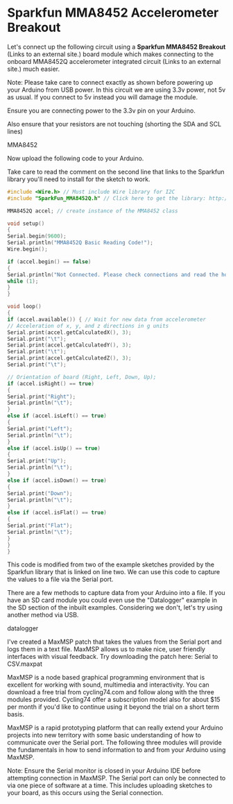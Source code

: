 # Sparkfun MMA8452 Accelerometer Breakout

Let's connect up the following circuit using a **Sparkfun MMA8452 Breakout** (Links to an external site.) board module which makes connecting to the onboard  MMA8452Q accelerometer integrated circuit (Links to an external site.) much easier.

 

Note: Please take care to connect exactly as shown before powering up your Arduino from USB power. In this circuit we are using 3.3v power, not 5v as usual. If you connect to 5v instead you will damage the module.

Ensure you are connecting power to the 3.3v pin on your Arduino.

Also ensure that your resistors are not touching (shorting the SDA and SCL lines)

 

MMA8452

 

Now upload the following code to your Arduino.

Take care to read the comment on the second line that links to the Sparkfun library you'll need to install for the sketch to work.

 
```c++
#include <Wire.h> // Must include Wire library for I2C
#include "SparkFun_MMA8452Q.h" // Click here to get the library: http://librarymanager/All#SparkFun_MMA8452Q

MMA8452Q accel; // create instance of the MMA8452 class

void setup() 
{
Serial.begin(9600);
Serial.println("MMA8452Q Basic Reading Code!");
Wire.begin();

if (accel.begin() == false) 
{
Serial.println("Not Connected. Please check connections and read the hookup guide.");
while (1);
}
}

void loop() 
{
if (accel.available()) { // Wait for new data from accelerometer
// Acceleration of x, y, and z directions in g units
Serial.print(accel.getCalculatedX(), 3);
Serial.print("\t");
Serial.print(accel.getCalculatedY(), 3);
Serial.print("\t");
Serial.print(accel.getCalculatedZ(), 3);
Serial.print("\t");

// Orientation of board (Right, Left, Down, Up);
if (accel.isRight() == true) 
{
Serial.print("Right");
Serial.println("\t");
}
else if (accel.isLeft() == true) 
{
Serial.print("Left");
Serial.println("\t");
}
else if (accel.isUp() == true) 
{
Serial.print("Up");
Serial.println("\t");
}
else if (accel.isDown() == true) 
{
Serial.print("Down");
Serial.println("\t");
}
else if (accel.isFlat() == true) 
{
Serial.print("Flat");
Serial.println("\t");
}
}
}
``` 

This code is modified from two of the example sketches provided by the Sparkfun library that is linked on line two. We can use this code to capture the values to a file via the Serial port. 

There are a few methods to capture data from your Arduino into a file. If you have an SD card module you could even use the "Datalogger" example in the SD section of the inbuilt examples. Considering we don't, let's try using another method via USB.

 

datalogger

 

I've created a MaxMSP patch that takes the values from the Serial port and logs them in a text file. MaxMSP allows us to make nice, user friendly interfaces with visual feedback. Try downloading the patch here: Serial to CSV.maxpat

MaxMSP is a node based graphical programming environment that is excellent for working with sound, multimedia and interactivity. You can download a free trial from cycling74.com and follow along with the three modules provided. Cycling74 offer a subscription model also for about $15 per month if you'd like to continue using it beyond the trial on a short term basis.

MaxMSP is a rapid prototyping platform that can really extend your Arduino projects into new territory with some basic understanding of how to communicate over the Serial port. The following three modules will provide the fundamentals in how to send information to and from your Arduino using MaxMSP.

Note: Ensure the Serial monitor is closed in your Arduino IDE before attempting connection in MaxMSP. The Serial port can only be connected to via one piece of software at a time. This includes uploading sketches to your board, as this occurs using the Serial connection.

